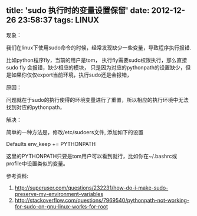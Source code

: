 title: 'sudo 执行时的变量设置保留'
date: 2012-12-26 23:58:37
tags: LINUX
---

现象：

我们在linux下使用sudo命令的时候，经常发现缺少一些变量，导致程序执行报错.

比如python程序fly，当前的用户是tom， 执行fly需要sudo权限执行，那么直接
sudo fly 会报错，缺少相应的模块，
只是因为对应的pythonpath的设置缺少，但是如果你仅仅export当前环境，执行sudo还是会报错，

原因：

问题就在于sudo的执行使得的环境变量进行了重置，所以相应的执行环境中无法找到对应的pythonpath， 

解决：

简单的一种方法是，修改/etc/sudoers文件, 添加如下的设置

Defaults        env_keep += PYTHONPATH

这里的PYTHONPATH只要是tom用户可以看到就行，比如你在~/.bashrc或profile中设置类似的变量。


参考资料:

1. http://superuser.com/questions/232231/how-do-i-make-sudo-preserve-my-environment-variables
2. http://stackoverflow.com/questions/7969540/pythonpath-not-working-for-sudo-on-gnu-linux-works-for-root
